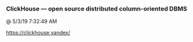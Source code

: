 ﻿

### ClickHouse — open source distributed column-oriented DBMS
@ 5/3/19 7:32:49 AM

https://clickhouse.yandex/

